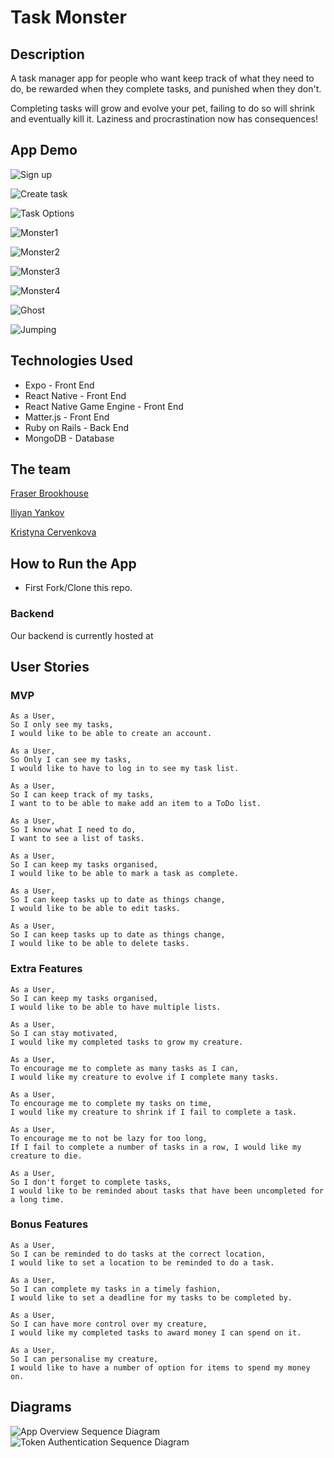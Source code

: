 # Task Monster

## Description

A task manager app for people who want keep track of what they need to do, be rewarded when they complete tasks, and punished when they don't.

Completing tasks will grow and evolve your pet, failing to do so will shrink and eventually kill it. Laziness and procrastination now has consequences!

## App Demo

![Sign up](./assets/Sign_up.gif)

![Create task](./assets/Create_task.gif)

![Task Options](./assets/Complete_fail_edit_delete.gif)

![Monster1](./assets/Egg.gif)

![Monster2](./assets/Swirl.gif)

![Monster3](./assets/Small_monster.gif)

![Monster4](./assets/Large_monster.gif)

![Ghost](./assets/Ghost.gif)

![Jumping](./assets/Jumping.gif)

## Technologies Used
* Expo - Front End
* React Native - Front End
* React Native Game Engine - Front End
* Matter.js - Front End
* Ruby on Rails - Back End
* MongoDB - Database

## The team
[Fraser Brookhouse](https://github.com/fraserbrookhouse)

[Iliyan Yankov](https://github.com/Iliyan-Y)

[Kristyna Cervenkova](https://github.com/kristycer)

## How to Run the App

* First Fork/Clone this repo.

### Backend

Our backend is currently hosted at 



## User Stories


### MVP
```
As a User,
So I only see my tasks,
I would like to be able to create an account.
```

```
As a User,
So Only I can see my tasks,
I would like to have to log in to see my task list.
```

```
As a User,
So I can keep track of my tasks,
I want to to be able to make add an item to a ToDo list.
```

```
As a User,
So I know what I need to do,
I want to see a list of tasks.
```

```
As a User,
So I can keep my tasks organised,
I would like to be able to mark a task as complete.
```

```
As a User,
So I can keep tasks up to date as things change,
I would like to be able to edit tasks.
```

```
As a User,
So I can keep tasks up to date as things change,
I would like to be able to delete tasks.
```

### Extra Features

```
As a User,
So I can keep my tasks organised,
I would like to be able to have multiple lists.
```

```
As a User,
So I can stay motivated,
I would like my completed tasks to grow my creature.
```

```
As a User,
To encourage me to complete as many tasks as I can,
I would like my creature to evolve if I complete many tasks.
```

```
As a User,
To encourage me to complete my tasks on time,
I would like my creature to shrink if I fail to complete a task.
```

```
As a User,
To encourage me to not be lazy for too long,
If I fail to complete a number of tasks in a row, I would like my creature to die.
```

```
As a User,
So I don't forget to complete tasks,
I would like to be reminded about tasks that have been uncompleted for a long time.
```

### Bonus Features

```
As a User,
So I can be reminded to do tasks at the correct location,
I would like to set a location to be reminded to do a task.
```

```
As a User,
So I can complete my tasks in a timely fashion,
I would like to set a deadline for my tasks to be completed by.
```

```
As a User,
So I can have more control over my creature,
I would like my completed tasks to award money I can spend on it.
```

```
As a User,
So I can personalise my creature,
I would like to have a number of option for items to spend my money on.
```

## Diagrams

![App Overview Sequence Diagram](./assets/Interaction_Diagram.png)
![Token Authentication Sequence Diagram](./assets/Token_diagram.png)